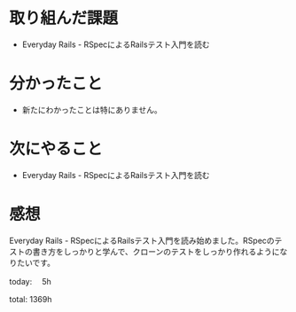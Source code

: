 #  取り組んだ課題
- Everyday Rails - RSpecによるRailsテスト入門を読む


# 分かったこと
- 新たにわかったことは特にありません。

  
# 次にやること
- Everyday Rails - RSpecによるRailsテスト入門を読む



# 感想
Everyday Rails - RSpecによるRailsテスト入門を読み始めました。RSpecのテストの書き方をしっかりと学んで、クローンのテストをしっかり作れるようになりたいです。


today: 　5h

total: 1369h

